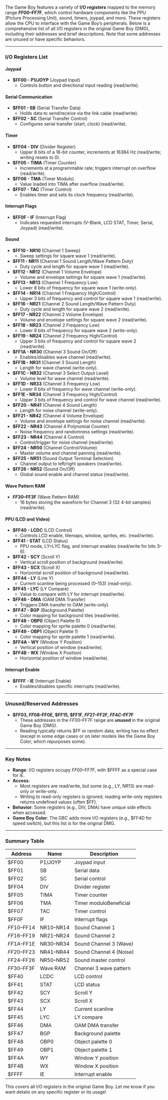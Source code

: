 The Game Boy features a variety of **I/O registers** mapped to the memory range **$FF00–$FF7F**, which control hardware components like the PPU (Picture Processing Unit), sound, timers, joypad, and more. These registers allow the CPU to interface with the Game Boy’s peripherals. Below is a comprehensive list of all I/O registers in the original Game Boy (DMG), including their addresses and brief descriptions. Note that some addresses are unused or have specific behaviors.

---

### I/O Registers List

#### **Joypad**
- **$FF00 - P1/JOYP** (Joypad Input)
  - Controls button and directional input reading (read/write).

#### **Serial Communication**
- **$FF01 - SB** (Serial Transfer Data)
  - Holds data to send/receive via the link cable (read/write).
- **$FF02 - SC** (Serial Transfer Control)
  - Configures serial transfer (start, clock) (read/write).

#### **Timer**
- **$FF04 - DIV** (Divider Register)
  - Upper 8 bits of a 16-bit counter, increments at 16384 Hz (read/write; writing resets to 0).
- **$FF05 - TIMA** (Timer Counter)
  - Increments at a programmable rate; triggers interrupt on overflow (read/write).
- **$FF06 - TMA** (Timer Modulo)
  - Value loaded into TIMA after overflow (read/write).
- **$FF07 - TAC** (Timer Control)
  - Enables timer and sets its clock frequency (read/write).

#### **Interrupt Flags**
- **$FF0F - IF** (Interrupt Flag)
  - Indicates requested interrupts (V-Blank, LCD STAT, Timer, Serial, Joypad) (read/write).

#### **Sound**
- **$FF10 - NR10** (Channel 1 Sweep)
  - Sweep settings for square wave 1 (read/write).
- **$FF11 - NR11** (Channel 1 Sound Length/Wave Pattern Duty)
  - Duty cycle and length for square wave 1 (read/write).
- **$FF12 - NR12** (Channel 1 Volume Envelope)
  - Volume and envelope settings for square wave 1 (read/write).
- **$FF13 - NR13** (Channel 1 Frequency Low)
  - Lower 8 bits of frequency for square wave 1 (write-only).
- **$FF14 - NR14** (Channel 1 Frequency High/Control)
  - Upper 3 bits of frequency and control for square wave 1 (read/write).
- **$FF16 - NR21** (Channel 2 Sound Length/Wave Pattern Duty)
  - Duty cycle and length for square wave 2 (read/write).
- **$FF17 - NR22** (Channel 2 Volume Envelope)
  - Volume and envelope settings for square wave 2 (read/write).
- **$FF18 - NR23** (Channel 2 Frequency Low)
  - Lower 8 bits of frequency for square wave 2 (write-only).
- **$FF19 - NR24** (Channel 2 Frequency High/Control)
  - Upper 3 bits of frequency and control for square wave 2 (read/write).
- **$FF1A - NR30** (Channel 3 Sound On/Off)
  - Enables/disables wave channel (read/write).
- **$FF1B - NR31** (Channel 3 Sound Length)
  - Length for wave channel (write-only).
- **$FF1C - NR32** (Channel 3 Select Output Level)
  - Volume level for wave channel (read/write).
- **$FF1D - NR33** (Channel 3 Frequency Low)
  - Lower 8 bits of frequency for wave channel (write-only).
- **$FF1E - NR34** (Channel 3 Frequency High/Control)
  - Upper 3 bits of frequency and control for wave channel (read/write).
- **$FF20 - NR41** (Channel 4 Sound Length)
  - Length for noise channel (write-only).
- **$FF21 - NR42** (Channel 4 Volume Envelope)
  - Volume and envelope settings for noise channel (read/write).
- **$FF22 - NR43** (Channel 4 Polynomial Counter)
  - Noise frequency and randomness settings (read/write).
- **$FF23 - NR44** (Channel 4 Control)
  - Control/trigger for noise channel (read/write).
- **$FF24 - NR50** (Channel Control/Volume)
  - Master volume and channel panning (read/write).
- **$FF25 - NR51** (Sound Output Terminal Selection)
  - Channel output to left/right speakers (read/write).
- **$FF26 - NR52** (Sound On/Off)
  - Global sound enable and channel status (read/write).

#### **Wave Pattern RAM**
- **$FF30–$FF3F** (Wave Pattern RAM)
  - 16 bytes storing the waveform for Channel 3 (32 4-bit samples) (read/write).

#### **PPU (LCD and Video)**
- **$FF40 - LCDC** (LCD Control)
  - Controls LCD enable, tilemaps, window, sprites, etc. (read/write).
- **$FF41 - STAT** (LCD Status)
  - PPU mode, LY=LYC flag, and interrupt enables (read/write for bits 3–6).
- **$FF42 - SCY** (Scroll Y)
  - Vertical scroll position of background (read/write).
- **$FF43 - SCX** (Scroll X)
  - Horizontal scroll position of background (read/write).
- **$FF44 - LY** (Line Y)
  - Current scanline being processed (0–153) (read-only).
- **$FF45 - LYC** (LY Compare)
  - Value to compare with LY for interrupt (read/write).
- **$FF46 - DMA** (OAM DMA Transfer)
  - Triggers DMA transfer to OAM (write-only).
- **$FF47 - BGP** (Background Palette)
  - Color mapping for background tiles (read/write).
- **$FF48 - OBP0** (Object Palette 0)
  - Color mapping for sprite palette 0 (read/write).
- **$FF49 - OBP1** (Object Palette 1)
  - Color mapping for sprite palette 1 (read/write).
- **$FF4A - WY** (Window Y Position)
  - Vertical position of window (read/write).
- **$FF4B - WX** (Window X Position)
  - Horizontal position of window (read/write).

#### **Interrupt Enable**
- **$FFFF - IE** (Interrupt Enable)
  - Enables/disables specific interrupts (read/write).

---

### Unused/Reserved Addresses
- **$FF03, $FF08–$FF0E, $FF15, $FF1F, $FF27–$FF2F, $FF4C–$FF7F**
  - These addresses in the $FF00–$FF7F range are **unused** in the original Game Boy (DMG).
  - Reading typically returns $FF or random data; writing has no effect (except in some edge cases or on later models like the Game Boy Color, which repurposes some).

---

### Key Notes
- **Range**: I/O registers occupy $FF00–$FF7F, with $FFFF as a special case for IE.
- **Access**: 
  - Most registers are read/write, but some (e.g., LY, NR13) are read-only or write-only.
  - Writing to read-only registers is ignored; reading write-only registers returns undefined values (often $FF).
- **Behavior**: Some registers (e.g., DIV, DMA) have unique side effects when accessed.
- **Game Boy Color**: The GBC adds more I/O registers (e.g., $FF4D for speed switch), but this list is for the original DMG.

---

### Summary Table
| Address   | Name       | Description                     |
|-----------|------------|---------------------------------|
| $FF00     | P1/JOYP    | Joypad input                   |
| $FF01     | SB         | Serial data                    |
| $FF02     | SC         | Serial control                 |
| $FF04     | DIV        | Divider register               |
| $FF05     | TIMA       | Timer counter                  |
| $FF06     | TMA        | Timer moduloBeneficial         |
| $FF07     | TAC        | Timer control                  |
| $FF0F     | IF         | Interrupt flags                |
| $FF10–$FF14 | NR10–NR14 | Sound Channel 1              |
| $FF16–$FF19 | NR21–NR24 | Sound Channel 2              |
| $FF1A–$FF1E | NR30–NR34 | Sound Channel 3 (Wave)       |
| $FF20–$FF23 | NR41–NR44 | Sound Channel 4 (Noise)      |
| $FF24–$FF26 | NR50–NR52 | Sound master control         |
| $FF30–$FF3F | Wave RAM   | Channel 3 wave pattern        |
| $FF40     | LCDC       | LCD control                    |
| $FF41     | STAT       | LCD status                     |
| $FF42     | SCY        | Scroll Y                       |
| $FF43     | SCX        | Scroll X                       |
| $FF44     | LY         | Current scanline               |
| $FF45     | LYC        | LY compare                     |
| $FF46     | DMA        | OAM DMA transfer               |
| $FF47     | BGP        | Background palette             |
| $FF48     | OBP0       | Object palette 0               |
| $FF49     | OBP1       | Object palette 1               |
| $FF4A     | WY         | Window Y position              |
| $FF4B     | WX         | Window X position              |
| $FFFF     | IE         | Interrupt enable               |

This covers all I/O registers in the original Game Boy. Let me know if you want details on any specific register or its usage!
